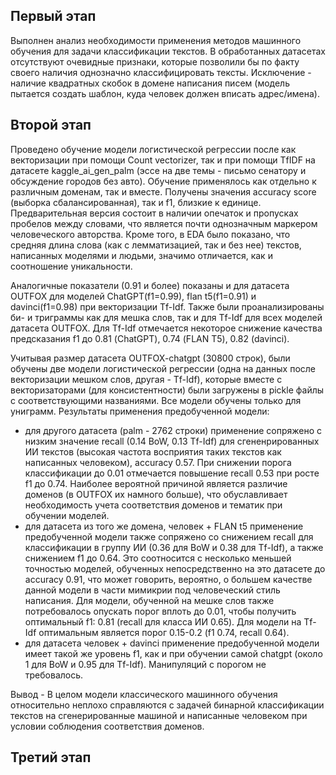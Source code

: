 ## Первый этап
Выполнен анализ необходимости применения методов машинного обучения для задачи классификации текстов. В обработанных датасетах отсутствуют очевидные признаки, которые позволили бы по факту своего наличия однозначно классифицировать тексты. Исключение - наличие квадратных скобок в домене написания писем (модель пытается создать шаблон, куда человек должен вписать адрес/имена).

## Второй этап
Проведено обучение модели логистической регрессии после как векторизации при помощи Count vectorizer, так и при помощи TfIDF на датасете kaggle_ai_gen_palm (эссе на две темы - письмо сенатору и обсуждение городов без авто). Обучение применялось как отдельно к различным доменам, так и вместе. Получены значения accuracy score (выборка сбалансированная), так и f1, близкие к единице. Предварительная версия состоит в наличии опечаток и пропусках пробелов между словами, что является почти однозначным маркером человеческого авторства. Кроме того, в EDA было показано, что средняя длина слова (как с лемматизацией, так и без нее) текстов, написанных моделями и людьми, значимо отличается, как и соотношение уникальности.

Аналогичные показатели (0.91 и более) показаны и для датасета OUTFOX для моделей ChatGPT(f1=0.99), flan t5(f1=0.91) и davinci(f1=0.98) при векторизации Tf-Idf. Также были проанализированы би- и триграммы как для мешка слов, так и для Tf-Idf для всех моделей датасета OUTFOX. Для Tf-Idf отмечается некоторое снижение качества предсказания f1 до 0.81 (ChatGPT), 0.74 (FLAN T5), 0.82 (davinci).

Учитывая размер датасета OUTFOX-chatgpt (30800 строк), были обучены две модели логистической регрессии (одна на данных после векторизации мешком слов, другая - Tf-Idf), которые вместе с векторизаторами (для консистентности) были загружены в pickle файлы с соответствующими названиями. Все модели обучены только для униграмм. Результаты применения предобученной модели:
 - для другого датасета (palm - 2762 строки) применение сопряжено с низким значение recall (0.14 BoW, 0.13 Tf-Idf) для сгененрированных ИИ текстов (высокая частота восприятия таких текстов как написанных человеком), accuracy 0.57. При снижении порога классификации до 0.01 отмечается повышение recall 0.53 при росте f1 до 0.74. Наиболее вероятной причиной является различие доменов (в OUTFOX их намного больше), что обуславливает необходимость учета соответствия доменов и тематик при обучении моделей.
 - для датасета из того же домена, человек + FLAN t5 применение предобученной модели также сопряжено со снижением recall для классификации в группу ИИ (0.36 для BoW и 0.38 для Tf-Idf), а также снижением f1 до 0.64. Это соотносится с несколько меньшей точностью моделей, обученных непосредственно на это датасете до accuracy 0.91, что может говорить, вероятно, о большем качестве данной модели в части мимикрии под человеческий стиль написания. Для модели, обученной на мешке слов также потребовалось опускать порог вплоть до 0.01, чтобы получить оптимальный f1: 0.81 (recall для класса ИИ 0.65). Для модели на Tf-Idf оптимальным является порог 0.15-0.2 (f1 0.74, recall 0.64).
 - для датасета человек + davinci применение предобученной модели имеет такой же уровень f1, как и при обучении самой chatgpt (около 1 для BoW и 0.95 для Tf-Idf). Манипуляций с порогом не требовалось.

Вывод - В целом модели классического машинного обучения относительно неплохо справляются с задачей бинарной классификации текстов на сгенерированные машиной и написанные человеком при условии соблюдения соответствия доменов.

## Третий этап

